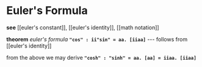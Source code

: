 # Euler's Formula

**see** [[euler's constant]], [[euler's identity]], [[math notation]]

**theorem** _euler's formula_ **`"cos" : ii"sin" = aa. [iiaa]`** --- follows from [[euler's identity]]

from the above we may derive **`"cosh" : "sinh" = aa. [aa] = iiaa. [iiaa]`**
